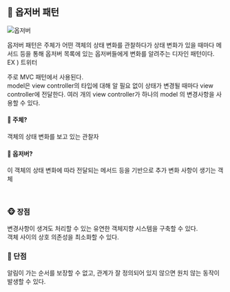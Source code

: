 
## 🐼 옵저버 패턴
![옵저버](https://luniverse.io/wp-content/uploads/2021/02/o1.png)
<br/>

옵저버 패턴은 주체가 어떤 객체의 상태 변화를 관찰하다가 상태 변화가 있을 때마다 메서드 등을 통해 옵저버 목록에 있는 옵저버들에게 변화를 알려주는 디자인 패턴이다.<br/>
EX ) 트위터
<br/>

주로  MVC 패턴에서 사용된다.<br/>
model은 view controller의 타입에 대해 알 필요 없이 상태가 변경될 때마다 view controller에 전달한다. 여러 개의 view controller가 하나의 model 의 변경사항을 사용할 수 있다. 


#### 🐨 주체?
객체의 상태 변화를 보고 있는 관찰자
<br/>

#### 🐨 옵저버?
이 객체의 상태 변화에 따라 전달되는 메서드 등을 기반으로 추가 변화 사항이 생기는 객체

<br/>

### 🐵 장점
변경사항이 생겨도 처리할 수 있는 유연한 객체지향 시스템을 구축할 수 있다.<br/>
객체 사이의 상호 의존성을 최소화할 수 있다.
<br/>

### 🙈 단점
알림이 가는 순서를 보장할 수 없고, 관계가 잘 정의되어 있지 않으면 원치 않는 동작이 발생할 수 있다.
